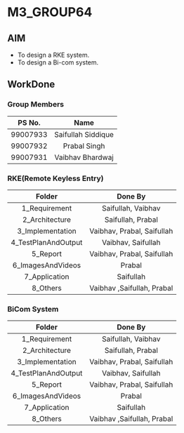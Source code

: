 # M3_GROUP64 
## AIM
-   To design a RKE system.
-   To design a Bi-com system.
## WorkDone
### Group Members
|PS No.|Name|
|:--:|:--:|
|99007933|Saifullah Siddique|
|99007932|Prabal Singh|
|99007931|Vaibhav Bhardwaj|

### RKE(Remote Keyless Entry)
|Folder|Done By|
|:-:|:--:|
|1_Requirement|Saifullah, Vaibhav|
|2_Architecture|Saifullah, Prabal|
|3_Implementation|Vaibhav, Prabal, Saifullah|
|4_TestPlanAndOutput|Vaibhav, Saifullah|
|5_Report|Vaibhav, Prabal, Saifullah|
|6_ImagesAndVideos|Prabal|
|7_Application|Saifullah|
|8_Others|Vaibhav ,Saifullah, Prabal|
### BiCom System
|Folder|Done By|
|:-:|:--:|
|1_Requirement|Saifullah, Vaibhav|
|2_Architecture|Saifullah, Prabal|
|3_Implementation|Vaibhav, Prabal, Saifullah|
|4_TestPlanAndOutput|Vaibhav, Saifullah|
|5_Report|Vaibhav, Prabal, Saifullah|
|6_ImagesAndVideos|Prabal|
|7_Application|Saifullah|
|8_Others|Vaibhav ,Saifullah, Prabal|
